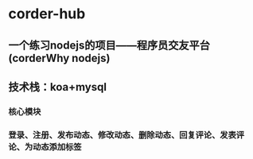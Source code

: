 # corder-hub
## 一个练习nodejs的项目——程序员交友平台(corderWhy nodejs)
## 技术栈：koa+mysql
### 核心模块
### 登录、注册、发布动态、修改动态、删除动态、回复评论、发表评论、为动态添加标签
